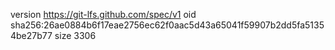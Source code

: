 version https://git-lfs.github.com/spec/v1
oid sha256:26ae0884b6f17eae2756ec62f0aac5d43a65041f59907b2dd5fa51354be27b77
size 3306
